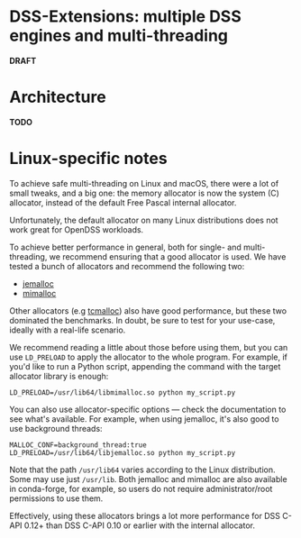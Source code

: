 # DSS-Extensions: multiple DSS engines and multi-threading

**DRAFT**

<!--
- public language-specific examples
- finish updating OpenDSSDirect.jl
- finish DSS_MATLAB.mex
-->

# Architecture

**TODO**

# Linux-specific notes

To achieve safe multi-threading on Linux and macOS, there were a lot of small tweaks, and a big one: the memory allocator is now the system (C) allocator, instead of the default Free Pascal internal allocator.

Unfortunately, the default allocator on many Linux distributions does not work great for OpenDSS workloads.

To achieve better performance in general, both for single- and multi-threading, we recommend ensuring that a good allocator is used. We have tested a bunch of allocators and recommend the following two:

- [jemalloc](http://jemalloc.net/)
- [mimalloc](https://github.com/microsoft/mimalloc)

Other allocators (e.g [tcmalloc](https://google.github.io/tcmalloc/)) also have good performance, but these two dominated the benchmarks. In doubt, be sure to test for your use-case, ideally with a real-life scenario.

We recommend reading a little about those before using them, but you can use `LD_PRELOAD` to apply the allocator to the whole program. For example, if you'd like to run a Python script, appending the command with the target allocator library is enough:

```shell
LD_PRELOAD=/usr/lib64/libmimalloc.so python my_script.py
```

You can also use allocator-specific options — check the documentation to see what's available. For example, when using jemalloc, it's also good to use background threads:

```
MALLOC_CONF=background_thread:true LD_PRELOAD=/usr/lib64/libjemalloc.so python my_script.py
```

Note that the path `/usr/lib64` varies according to the Linux distribution. Some may use just `/usr/lib`. Both jemalloc and mimalloc are also available in conda-forge, for example, so users do not require administrator/root permissions to use them.

Effectively, using these allocators brings a lot more performance for DSS C-API 0.12+ than DSS C-API 0.10 or earlier with the internal allocator.
